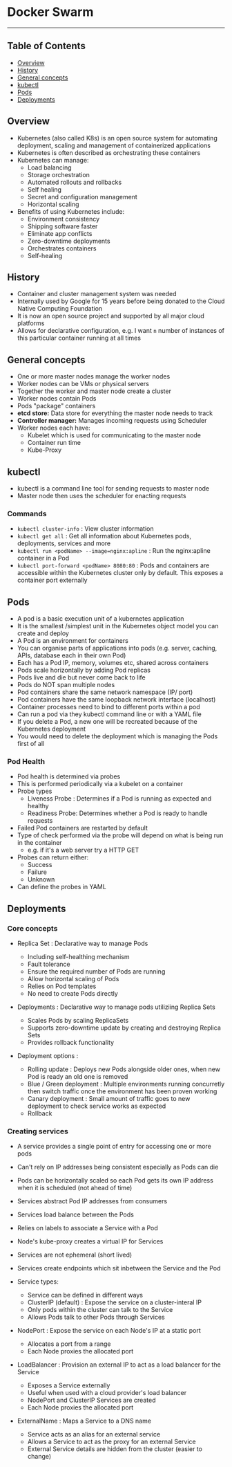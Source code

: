 # Docker Swarm

- - - -

## Table of Contents

* [Overview](https://github.com/Sam-Ballantyne/DevNotes/blob/main/Docker/kubernetes.md#overview)
* [History](https://github.com/Sam-Ballantyne/DevNotes/blob/main/Docker/kubernetes.md#history)
* [General concepts](https://github.com/Sam-Ballantyne/DevNotes/blob/main/Docker/kubernetes.md#general-concepts)
* [kubectl](https://github.com/Sam-Ballantyne/DevNotes/blob/main/Docker/kubernetes.md#kubectl)
* [Pods](https://github.com/Sam-Ballantyne/DevNotes/blob/main/Docker/kubernetes.md#pods)
* [Deployments](https://github.com/Sam-Ballantyne/DevNotes/blob/main/Docker/kubernetes.md#deployments)

## Overview

* Kubernetes (also called K8s) is an open source system for automating deployment, scaling and management of containerized applications
* Kubernetes is often described as orchestrating these containers
* Kubernetes can manage:
  * Load balancing
  * Storage orchestration
  * Automated rollouts and rollbacks
  * Self healing
  * Secret and configuration management
  * Horizontal scaling
* Benefits of using Kubernetes include:
  * Environment consistency
  * Shipping software faster
  * Eliminate app conflicts
  * Zero-downtime deployments
  * Orchestrates containers
  * Self-healing

## History

* Container and cluster management system was needed
* Internally used by Google for 15 years before being donated to the Cloud Native Computing Foundation
* It is now an open source project and supported by all major cloud platforms
* Allows for declarative configuration, e.g. I want `n` number of instances of this particular container running at all times

## General concepts

* One or more master nodes manage the worker nodes
* Worker nodes can be VMs or physical servers
* Together the worker and master node create a cluster
* Worker nodes contain Pods
* Pods "package" containers
* __etcd store:__ Data store for everything the master node needs to track
* __Controller manager:__ Manages incoming requests using Scheduler
* Worker nodes each have:
  * Kubelet which is used for communicating to the master node
  * Container run time
  * Kube-Proxy

## kubectl

* kubectl is a command line tool for sending requests to master node
* Master node then uses the scheduler for enacting requests

### Commands

* `kubectl cluster-info` : View cluster information
* `kubectl get all` : Get all information about Kubernetes pods, deployments, services and more
* `kubectl run <podName> --image=nginx:apline` : Run the nginx:apline container in a Pod
* `kubectl port-forward <podName> 8080:80` : Pods and containers are accessible within the Kubernetes cluster only by default. This exposes a container port externally

## Pods

* A pod is a basic execution unit of a kubernetes application
* It is the smallest /simplest unit in the Kubernetes object model you can create and deploy
* A Pod is an environment for containers
* You can organise parts of applications into pods (e.g. server, caching, APIs, database each in their own Pod)
* Each has a Pod IP, memory, volumes etc, shared across containers
* Pods scale horizontally by adding Pod replicas
* Pods live and die but never come back to life
* Pods do NOT span multiple nodes
* Pod containers share the same network namespace (IP/ port)
* Pod containers have the same loopback network interface (localhost)
* Container processes need to bind to different ports within a pod
* Can run a pod via they kubectl command line or with a YAML file
* If you delete a Pod, a new one will be recreated because of the Kubernetes deployment
* You would need to delete the deployment which is managing the Pods first of all

### Pod Health

* Pod health is determined via probes
* This is performed periodically via a kubelet on a container
* Probe types
  * Liveness Probe : Determines if a Pod is running as expected and healthy
  * Readiness Probe: Determines whether a Pod is ready to handle requests
* Failed Pod containers are restarted by default
* Type of check performed via the probe will depend on what is being run in the container
  * e.g. if it's a web server try a HTTP GET
* Probes can return either:
  * Success
  * Failure
  * Unknown
* Can define the probes in YAML

## Deployments

### Core concepts

* Replica Set : Declarative way to manage Pods
  * Including self-healthing mechanism
  * Fault tolerance  
  * Ensure the required number of Pods are running
  * Allow horizontal scaling of Pods
  * Relies on Pod templates
  * No need to create Pods directly

* Deployments : Declarative way to manage pods utiliziing Replica Sets
  * Scales Pods by scaling ReplicaSets
  * Supports zero-downtime update by creating and destroying Replica Sets
  * Provides rollback functionality

* Deployment options :
  * Rolling update : Deploys new Pods alongside older ones, when new Pod is ready an old one is removed
  * Blue / Green deployment : Multiple environments running concurretly then switch traffic once the environment has been proven working
  * Canary deployment : Small amount of traffic goes to new deployment to check service works as expected
  * Rollback

### Creating services

* A service provides a single point of entry for accessing one or more pods
* Can't rely on IP addresses being consistent especially as Pods can die
* Pods can be horizontally scaled so each Pod gets its own IP address when it is scheduled (not ahead of time)
* Services abstract Pod IP addresses from consumers
* Services load balance between the Pods
* Relies on labels to associate a Service with a Pod
* Node's kube-proxy creates a virtual IP for Services
* Services are not ephemeral (short lived)
* Services create endpoints which sit inbetween the Service and the Pod

* Service types:
  * Service can be defined in different ways
  * ClusterIP (default) : Expose the service on a cluster-interal IP
  * Only pods within the cluster can talk to the Service
  * Allows Pods talk to other Pods through Services

* NodePort : Expose the service on each Node's IP at a static port
  * Allocates a port from a range
  * Each Node proxies the allocated port

* LoadBalancer : Provision an external IP to act as a load balancer for the Service
  * Exposes a Service externally
  * Useful when used with a cloud provider's load balancer
  * NodePort and ClusterIP Services are created
  * Each Node proxies the allocated port

* ExternalName : Maps a Service to a DNS name
  * Service acts as an alias for an external service
  * Allows a Service to act as the proxy for an external Service
  * External Service details are hidden from the cluster (easier to change)
